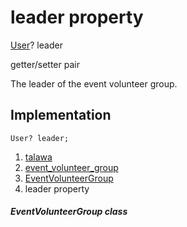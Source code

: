 
<div>

# leader property

</div>


[User](../../models_user_user_info/User-class.md)? leader


getter/setter pair




The leader of the event volunteer group.



## Implementation

``` language-dart
User? leader;
```







1.  [talawa](../../index.md)
2.  [event_volunteer_group](../../models_events_event_volunteer_group/)
3.  [EventVolunteerGroup](../../models_events_event_volunteer_group/EventVolunteerGroup-class.md)
4.  leader property

##### EventVolunteerGroup class







